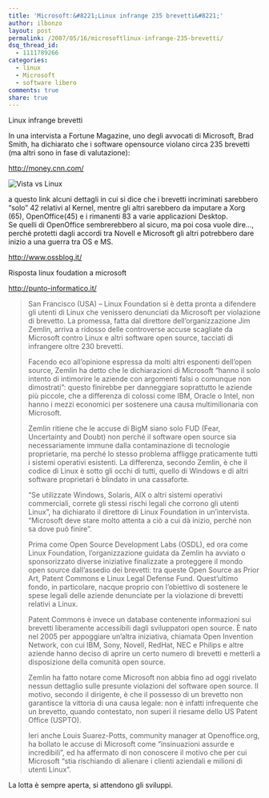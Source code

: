 ```yaml
---
title: 'Microsoft:&#8221;Linux infrange 235 brevetti&#8221;'
author: ilbonzo
layout: post
permalink: /2007/05/16/microsoftlinux-infrange-235-brevetti/
dsq_thread_id:
  - 1111789266
categories:
  - linux
  - Microsoft
  - software libero
comments: true
share: true
---
```

<p>Linux infrange brevetti</p>
<p>In una intervista a Fortune Magazine, uno degli avvocati di Microsoft, Brad Smith, ha dichiarato che i software opensource violano circa 235 brevetti (ma altri sono in fase di valutazione):<a href="http://money.cnn.com/magazines/fortune/fortune_archive/2007/05/28/100033867/index.htm"></p>
<p>http://money.cnn.com/</a></p>
<p><img src='http://magni.me/wp-content/uploads/2007/05/windowsvista-vs-linux1.jpg' alt='Vista vs Linux' /></p>
<p>a questo link alcuni dettagli in cui si dice che i brevetti incriminati sarebbero &#8220;solo&#8221; 42 relativi al Kernel, mentre gli altri sarebbero da imputare a Xorg (65), OpenOffice(45) e i rimanenti 83 a varie applicazioni Desktop.<br />
Se quelli di OpenOffice sembrerebbero al sicuro, ma poi cosa vuole dire&#8230;, perché protetti dagli accordi tra Novell e Microsoft gli altri potrebbero dare inizio a una guerra tra OS e MS.<a href="http://www.ossblog.it/post/2519/microsoft-linux-infrange-235-brevetti"></p>
<p>http://www.ossblog.it/</a></p>
<p>Risposta linux foudation a microsoft<a href="http://punto-informatico.it/p.aspx?id=1988432"></p>
<p>http://punto-informatico.it/</a></p>
<blockquote><p>
San Francisco (USA) &#8211; Linux Foundation si è detta pronta a difendere gli utenti di Linux che venissero denunciati da Microsoft per violazione di brevetto. La promessa, fatta dal direttore dell&#8217;organizzazione Jim Zemlin, arriva a ridosso delle controverse accuse scagliate da Microsoft contro Linux e altri software open source, tacciati di infrangere oltre 230 brevetti.</p>
<p>Facendo eco all&#8217;opinione espressa da molti altri esponenti dell&#8217;open source, Zemlin ha detto che le dichiarazioni di Microsoft &#8220;hanno il solo intento di intimorire le aziende con argomenti falsi o comunque non dimostrati&#8221;: questo finirebbe per danneggiare soprattutto le aziende più piccole, che a differenza di colossi come IBM, Oracle o Intel, non hanno i mezzi economici per sostenere una causa multimilionaria con Microsoft.</p>
<p>Zemlin ritiene che le accuse di BigM siano solo FUD (Fear, Uncertainty and Doubt) non perché il software open source sia necessariamente immune dalla contaminazione di tecnologie proprietarie, ma perché lo stesso problema affligge praticamente tutti i sistemi operativi esistenti. La differenza, secondo Zemlin, è che il codice di Linux è sotto gli occhi di tutti, quello di Windows e di altri software proprietari è blindato in una cassaforte.</p>
<p>&#8220;Se utilizzate Windows, Solaris, AIX o altri sistemi operativi commerciali, correte gli stessi rischi legali che corrono gli utenti Linux&#8221;, ha dichiarato il direttore di Linux Foundation in un&#8217;intervista. &#8220;Microsoft deve stare molto attenta a ciò a cui dà inizio, perché non sa dove può finire&#8221;.</p>
<p>Prima come Open Source Development Labs (OSDL), ed ora come Linux Foundation, l&#8217;organizzazione guidata da Zemlin ha avviato o sponsorizzato diverse iniziative finalizzate a proteggere il mondo open source dall&#8217;assedio dei brevetti: tra queste Open Source as Prior Art, Patent Commons e Linux Legal Defense Fund. Quest&#8217;ultimo fondo, in particolare, nacque proprio con l&#8217;obiettivo di sostenere le spese legali delle aziende denunciate per la violazione di brevetti relativi a Linux.</p>
<p>Patent Commons è invece un database contenente informazioni sui brevetti liberamente accessibili dagli sviluppatori open source. È nato nel 2005 per appoggiare un&#8217;altra iniziativa, chiamata Open Invention Network, con cui IBM, Sony, Novell, RedHat, NEC e Philips e altre aziende hanno deciso di aprire un certo numero di brevetti e metterli a disposizione della comunità open source.</p>
<p>Zemlin ha fatto notare come Microsoft non abbia fino ad oggi rivelato nessun dettaglio sulle presunte violazioni del software open source. Il motivo, secondo il dirigente, è che il possesso di un brevetto non garantisce la vittoria di una causa legale: non è infatti infrequente che un brevetto, quando contestato, non superi il riesame dello US Patent Office (USPTO).</p>
<p>Ieri anche Louis Suarez-Potts, community manager at Openoffice.org, ha bollato le accuse di Microsoft come &#8220;insinuazioni assurde e incredibili&#8221;, ed ha affermato di non conoscere il motivo che per cui Microsoft &#8220;stia rischiando di alienare i clienti aziendali e milioni di utenti Linux&#8221;.</p></blockquote>
<p>La lotta è sempre aperta, si attendono gli sviluppi.</p>
